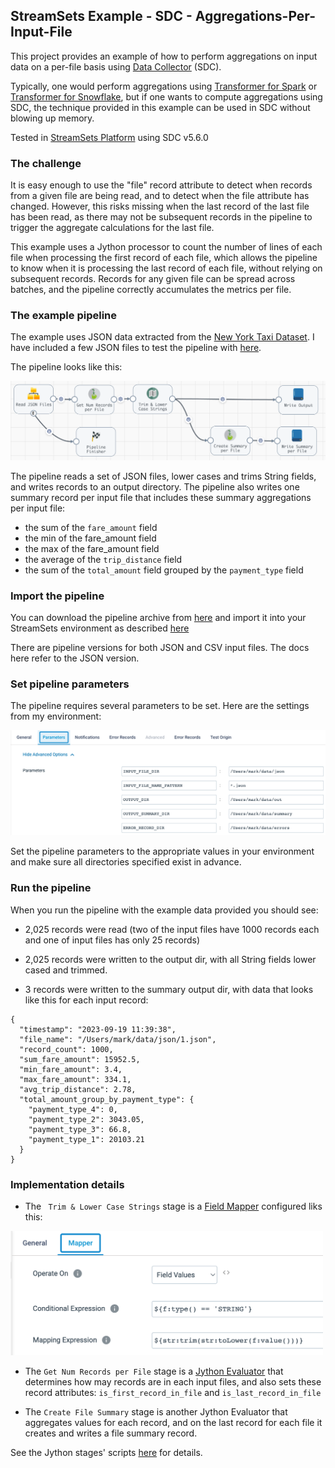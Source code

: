 ## StreamSets Example - SDC - Aggregations-Per-Input-File
This project provides an example of how to perform aggregations on input data on a per-file basis using [Data Collector](https://streamsets.com/products/data-collector-engine/) (SDC). 

Typically, one would perform aggregations using [Transformer for Spark](https://streamsets.com/products/transformer-etl-engine/) or [Transformer for Snowflake](https://streamsets.com/products/transformer-snowflake/), but if one wants to compute aggregations using SDC, the technique provided in this example can be used in SDC without blowing up memory.

Tested in [StreamSets Platform](https://streamsets.com/products/) using SDC v5.6.0

### The challenge

It is easy enough to use the "file" record attribute to detect when records from a given file are being read, and to detect when the file attribute has changed. However, this risks missing when the last record of the last file has been read, as there may not be subsequent records in the pipeline to trigger the aggregate calculations for the last file.

This example uses a Jython processor to count the number of lines of each file when processing the first record of each file, which allows the pipeline to know when it is processing the last record of each file, without relying on subsequent records.  Records for any given file can be spread across batches, and the pipeline correctly accumulates the metrics per file.

### The example pipeline

The example uses JSON data extracted from the [New York Taxi Dataset](https://www.nyc.gov/site/tlc/about/tlc-trip-record-data.page). I have included a few JSON files to test the pipeline with [here](input-data/).

The pipeline looks like this:

<img src="images/pipeline.png" alt="pipeline" width="700"/>

The pipeline reads a set of JSON files, lower cases and trims String fields, and writes records to an output directory.  The pipeline also writes one summary record per input file that includes these summary aggregations per input file:

 - the sum of the <code>fare_amount</code> field
 - the min of the fare_amount field
 - the max of the fare_amount field
 - the average of the <code>trip_distance</code> field
 - the sum of the <code>total_amount</code> field grouped by the <code>payment_type</code> field




### Import the pipeline

You can download the pipeline archive from [here](pipelines/) and import it into your StreamSets environment as described [here](https://docs.streamsets.com/portal/platform-controlhub/controlhub/UserGuide/ExportImport/Importing.html#task_qr5_szm_qx)

There are pipeline versions for both JSON and CSV input files. The docs here refer to the JSON version.

### Set pipeline parameters

The pipeline requires several parameters to be set. Here are the settings from my environment:

<img src="images/params.png" alt="params" width="700"/>

Set the pipeline parameters to the appropriate values in your environment and make sure all directories specified exist in advance.

### Run the pipeline
When you run the pipeline with the example data provided you should see:

-  2,025 records were read (two of the  input files have 1000 records each and one of input files has only 25 records)

- 2,025 records were written to the output dir, with all String fields lower cased and trimmed.

- 3 records were written to the summary output dir, with data that looks like this for each input record:

```
{
  "timestamp": "2023-09-19 11:39:38",
  "file_name": "/Users/mark/data/json/1.json",
  "record_count": 1000,
  "sum_fare_amount": 15952.5,
  "min_fare_amount": 3.4,
  "max_fare_amount": 334.1,
  "avg_trip_distance": 2.78,
  "total_amount_group_by_payment_type": {
    "payment_type_4": 0,
    "payment_type_2": 3043.05,
    "payment_type_3": 66.8,
    "payment_type_1": 20103.21
  }
}
```
### Implementation details

- The <code> Trim & Lower Case Strings</code> stage is a [Field Mapper](https://docs.streamsets.com/portal/platform-datacollector/latest/datacollector/UserGuide/Processors/FieldMapper.html#concept_q5y_tdq_xgb) configured liks this:

<img src="images/mapper.png" alt="mapper" width="500"/>

- The <code>Get Num Records per File</code> stage is a [Jython Evaluator](https://docs.streamsets.com/portal/platform-datacollector/latest/datacollector/UserGuide/Processors/Jython.html#concept_a1h_lkf_lr) that determines how may records are in each input files, and also sets these record attributes: <code>is_first_record_in_file</code> and <code>is_last_record_in_file</code>

- The <code>Create File Summary</code> stage is another Jython Evaluator that aggregates values for each record, and on the last record for each file it creates and writes a file summary record.

See the Jython stages' scripts [here](jython/) for details. 



 
